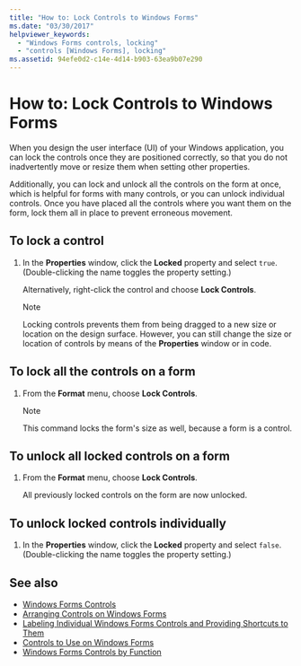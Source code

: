 ```yaml
---
title: "How to: Lock Controls to Windows Forms"
ms.date: "03/30/2017"
helpviewer_keywords:
  - "Windows Forms controls, locking"
  - "controls [Windows Forms], locking"
ms.assetid: 94efe0d2-c14e-4d14-b903-63ea9b07e290
---
```

# How to: Lock Controls to Windows Forms
When you design the user interface (UI) of your Windows application, you can lock the controls once they are positioned correctly, so that you do not inadvertently move or resize them when setting other properties.

 Additionally, you can lock and unlock all the controls on the form at once, which is helpful for forms with many controls, or you can unlock individual controls. Once you have placed all the controls where you want them on the form, lock them all in place to prevent erroneous movement.

## To lock a control

1. In the **Properties** window, click the **Locked** property and select `true`. (Double-clicking the name toggles the property setting.)

     Alternatively, right-click the control and choose **Lock Controls**.

    > [!NOTE]
    > Locking controls prevents them from being dragged to a new size or location on the design surface. However, you can still change the size or location of controls by means of the **Properties** window or in code.

## To lock all the controls on a form

1. From the **Format** menu, choose **Lock Controls**.

    > [!NOTE]
    > This command locks the form's size as well, because a form is a control.

## To unlock all locked controls on a form

1. From the **Format** menu, choose **Lock Controls**.

     All previously locked controls on the form are now unlocked.

## To unlock locked controls individually

1. In the **Properties** window, click the **Locked** property and select `false`. (Double-clicking the name toggles the property setting.)

## See also

- [Windows Forms Controls](index.md)
- [Arranging Controls on Windows Forms](arranging-controls-on-windows-forms.md)
- [Labeling Individual Windows Forms Controls and Providing Shortcuts to Them](labeling-individual-windows-forms-controls-and-providing-shortcuts-to-them.md)
- [Controls to Use on Windows Forms](controls-to-use-on-windows-forms.md)
- [Windows Forms Controls by Function](windows-forms-controls-by-function.md)
